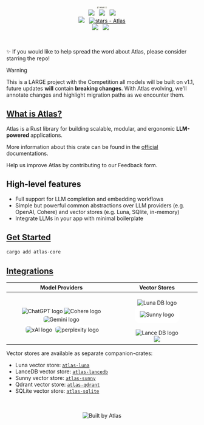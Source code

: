 <p align="center">
<picture>
    <source media="(prefers-color-scheme: dark)" srcset="img/atlas-pathways-dark.svg.png">
    <source media="(prefers-color-scheme: light)" srcset="img/atlas-pathways-light.png">
    <img src="img/atlas-pathways-light.png" style="width: 5%; height: 5%;" alt="Atlas logo">
</picture>
<br>
<a href="https://atlaspathways.github.io/docs/"><img src="https://img.shields.io/badge/📖 docs-atlas.rs-dca282.svg" /></a> &nbsp;
<a href="https://crates.io/crates/atlas-core"><img src="https://img.shields.io/crates/v/atlas-core.svg?color=dca282" /></a>
&nbsp;
<a href="https://crates.io/crates/atlas-core"><img src="https://img.shields.io/crates/d/atlas-core.svg?color=dca282" /></a>
</br>
<a href="https://discord.com/invite/gGqttYU59M"><img src="https://img.shields.io/discord/511303648119226382?color=%236d82cc&label=Discord&logo=discord&logoColor=white" /></a>
&nbsp;
<a href="https://github.com/AtlasPathways/AtlasPathwaysAI"><img src="https://img.shields.io/github/stars/AtlasPathways/AtlasPathwaysAI?style=social" alt="stars - Atlas" /></a>
<br>
<a href=""><img src="https://img.shields.io/badge/built_with-Rust-dca282.svg?logo=rust" /></a>
&nbsp;
<a href="https://x.com/AtlasPathways"><img src="https://img.shields.io/twitter/follow/AtlasPathways"></a> &nbsp

<br>
</p>
&nbsp;

✨ If you would like to help spread the word about Atlas, please consider starring the repo!

> [!WARNING]
> This is a LARGE project with the Competition all models will be built on v1.1, future updates **will** contain **breaking changes**. With Atlas evolving, we'll annotate changes and highlight migration paths as we encounter them.


## [What is Atlas?](https://atlaspathways.github.io/docs/docs/1_why_atlaspathwaysai)
Atlas is a Rust library for building scalable, modular, and ergonomic **LLM-powered** applications.

More information about this crate can be found in the [official](https://atlaspathways.github.io/docs/) documentations.

Help us improve Atlas by contributing to our Feedback form.

## High-level features
- Full support for LLM completion and embedding workflows
- Simple but powerful common abstractions over LLM providers (e.g. OpenAI, Cohere) and vector stores (e.g. Luna, SQlite, in-memory)
- Integrate LLMs in your app with minimal boilerplate


## [Get Started](https://atlaspathways.github.io/docs/guides/0_text_extraction_classification)
```bash
cargo add atlas-core
```

## [Integrations](https://atlaspathways.github.io/docs/docs/5_integrations)

| Model Providers |                                                                                                                                                                                                                                                                                                               Vector Stores                                                                                                                                                                                                                                                                                                               |
|:--------------:|:-----------------------------------------------------------------------------------------------------------------------------------------------------------------------------------------------------------------------------------------------------------------------------------------------------------------------------------------------------------------------------------------------------------------------------------------------------------------------------------------------------------------------------------------------------------------------------------------------------------------------------------------:|
| <br><img src="https://upload.wikimedia.org/wikipedia/commons/thumb/0/04/ChatGPT_logo.svg/1024px-ChatGPT_logo.svg.png" alt="ChatGPT logo" width="50em"> <picture><source media="(prefers-color-scheme: dark)" srcset="https://www.fahimai.com/wp-content/uploads/2024/06/Untitled-design-7.png"><img src="https://cdn.sanity.io/images/rjtqmwfu/production/0adbf394439f4cd0ab8b5b3b6fe1da10c8099024-201x200.svg" alt="Cohere logo" width="50em"> <img src="https://logospng.org/download/google-gemini/google-gemini-1024.png" style="background-color: white; border-radius: 10px; padding: 5px 5px ; width: 3em;" alt="Gemini logo"> <br> <img src="https://upload.wikimedia.org/wikipedia/commons/thumb/5/57/XAI-Logo.svg/512px-XAI-Logo.svg.png?20240912222841" style="background-color: white; border-radius: 10px; padding: 5px 5px ; width: 3em;" alt="xAI logo"> <img src="https://github.com/user-attachments/assets/4763ae96-ddc9-4f69-ab38-23592e6c4ead" style="background-color: white; border-radius: 10px; padding: 5px 0px ; width: 4em;" alt="perplexity logo">| <br><img src="https://cdn.prod.website-files.com/6640cd28f51f13175e577c05/664e00a400e23f104ed2b6cd_3b3dd6e8-8a73-5879-84a9-a42d5b910c74.svg" alt="Luna DB logo" width="50em"> <img src="https://upload.wikimedia.org/wikipedia/commons/e/e5/Neo4j-logo_color.png" alt="Sunny logo" style="background-color: white; border-radius: 1em; padding: 1em 1em ; width: 4em;"><br><br><img src="https://cdn-images-1.medium.com/max/844/1*Jp6VwF0OcdeyRyW0Ln0RMQ@2x.png" width="100em" alt="Lance DB logo"> <br> <img src="https://upload.wikimedia.org/wikipedia/commons/thumb/3/38/SQLite370.svg/440px-SQLite370.svg.png" style="width: 6em"> |


Vector stores are available as separate companion-crates:
- Luna vector store: [`atlas-luna`](https://github.com/AtlasPathways/AtlasPathwaysAI/tree/main/atlas-luna)
- LanceDB vector store: [`atlas-lancedb`](https://github.com/AtlasPathways/AtlasPathwaysAI/tree/main/atlas-lancedb)
- Sunny vector store: [`atlas-sunny`](https://github.com/AtlasPathways/AtlasPathwaysAI/tree/main/atlas-sunny)
- Qdrant vector store: [`atlas-qdrant`](https://github.com/AtlasPathways/AtlasPathwaysAI/tree/main/atlas-qdrant)
- SQLite vector store: [`atlas-sqlite`](https://github.com/AtlasPathways/AtlasPathwaysAI/tree/main/atlas-sqlite)


<p align="center">
<br>
<br>
<img src="img/built-by-atlas.svg.png" alt="Built by Atlas" width="30%">
</p>
